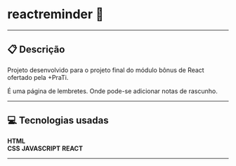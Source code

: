# reactreminder 📑

******************************  

## 📋 Descrição
Projeto desenvolvido para o projeto final do módulo bônus de React ofertado pela +PraTi.  

É uma página de lembretes. Onde pode-se adicionar notas de rascunho.


*********************  
## 💻 Tecnologias usadas

**HTML**  
**CSS**
**JAVASCRIPT**
**REACT**


********************  

